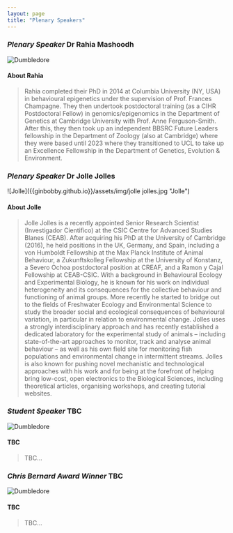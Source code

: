```yaml
---
layout: page
title: "Plenary Speakers"
---
```


### _Plenary Speaker_ Dr Rahia Mashoodh  
![Dumbledore]({{ginbobby.github.io}}/assets/img/Dumbledore_-_Prisoner_of_Azkaban.jpg "Dumbledore")
#### About Rahia 
> Rahia completed their PhD in 2014 at Columbia University (NY, USA) in behavioural epigenetics under the supervision of Prof. Frances Champagne. They then undertook postdoctoral training (as a CIHR Postdoctoral Fellow) in genomics/epigenomics in the Department of Genetics at Cambridge University with Prof. Anne Ferguson-Smith. After this, they then took up an independent BBSRC Future Leaders fellowship in the Department of Zoology (also at Cambridge) where they were based until 2023 where they transitioned to UCL to take up an Excellence Fellowship in the Department of Genetics, Evolution & Environment.  

### _Plenary Speaker_ Dr Jolle Jolles  
![Jolle]({{ginbobby.github.io}}/assets/img/jolle jolles.jpg "Jolle")
#### About Jolle  
>Jolle Jolles is a recently appointed Senior Research Scientist (Investigador Cientifico) at the CSIC Centre for Advanced Studies Blanes (CEAB). After acquiring his PhD at the University of Cambridge (2016), he held positions in the UK, Germany, and Spain, including a von Humboldt Fellowship at the Max Planck Institute of Animal Behaviour, a Zukunftskolleg Fellowship at the University of Konstanz, a Severo Ochoa postdoctoral position at CREAF, and a Ramon y Cajal Fellowship at CEAB-CSIC. With a background in Behavioural Ecology and Experimental Biology, he is known for his work on individual heterogeneity and its consequences for the collective behaviour and functioning of animal groups. More recently he started to bridge out to the fields of Freshwater Ecology and Environmental Science to study the broader social and ecological consequences of behavioural variation, in particular in relation to environmental change. Jolles uses a strongly interdisciplinary approach and has recently established a dedicated laboratory for the experimental study of animals – including state-of-the-art approaches to monitor, track and analyse animal behaviour – as well as his own field site for monitoring fish populations and environmental change in intermittent streams. Jolles is also known for pushing novel mechanistic and technological approaches with his work and for being at the forefront of helping bring low-cost, open electronics to the Biological Sciences, including theoretical articles, organising workshops, and creating tutorial websites.  

### _Student Speaker_ TBC  
![Dumbledore]({{ginbobby.github.io}}/assets/img/Dumbledore_-_Prisoner_of_Azkaban.jpg "Dumbledore")
#### TBC
>TBC...  

### _Chris Bernard Award Winner_ TBC  
![Dumbledore]({{ginbobby.github.io}}/assets/img/Dumbledore_-_Prisoner_of_Azkaban.jpg "Dumbledore")
#### TBC
>TBC...  
